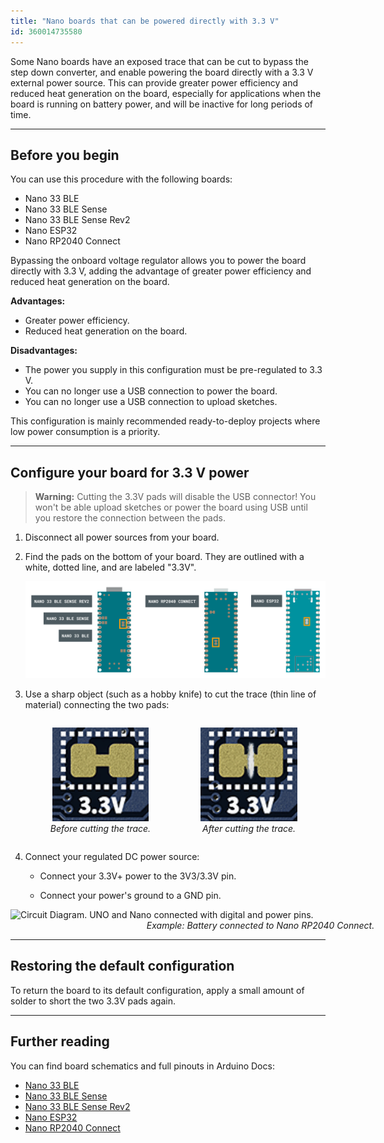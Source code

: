 ```yaml
---
title: "Nano boards that can be powered directly with 3.3 V"
id: 360014735580
---
```


Some Nano boards have an exposed trace that can be cut to bypass the step down converter, and enable powering the board directly with a 3.3 V external power source. This can provide greater power efficiency and reduced heat generation on the board, especially for applications when the board is running on battery power, and will be inactive for long periods of time.

---

## Before you begin

You can use this procedure with the following boards:

* Nano 33 BLE
* Nano 33 BLE Sense
* Nano 33 BLE Sense Rev2
* Nano ESP32
* Nano RP2040 Connect

Bypassing the onboard voltage regulator allows you to power the board directly with 3.3 V, adding the advantage of greater power efficiency and reduced heat generation on the board.

**Advantages:**

* Greater power efficiency.
* Reduced heat generation on the board.

**Disadvantages:**

* The power you supply in this configuration must be pre-regulated to 3.3 V.
* You can no longer use a USB connection to power the board.
* You can no longer use a USB connection to upload sketches.

This configuration is mainly recommended ready-to-deploy projects where low power consumption is a priority.

---

## Configure your board for 3.3 V power

> **Warning:** Cutting the 3.3V pads will disable the USB connector! You won't be able upload sketches or power the board using USB until you restore the connection between the pads.

1. Disconnect all power sources from your board.

2. Find the pads on the bottom of your board. They are outlined with a white, dotted line, and are labeled "3.3V".

   ![The 3.3 V pads on different Arduino boards.](img/3.3V-pads-position.png)

3. Use a sharp object (such as a hobby knife) to cut the trace (thin line of material) connecting the two pads:

   <div style="display: flex; flex-direction: row; flex-wrap: wrap;">
     <figure style="text-align: center;">
        <img style="height: 150px;" src="img/3.3V-pads-before.png" alt="">
       <figcaption style="font-style: italic;">
         Before cutting the trace.
       </figcaption>
     </figure>
     <figure style="text-align: center;">
        <img style="height: 150px;" src="img/3.3V-pads-after.png" alt="">
        <figcaption style="font-style: italic;">
          After cutting the trace.
        </figcaption>
     </figure>
   </div>

4. Connect your regulated DC power source:

   * Connect your 3.3V+ power to the 3V3/3.3V pin.

   * Connect your power's ground to a GND pin.

<figure style="width: 800px; margin: 0;">
    <img src="img/direct-power-connections.png" alt="Circuit Diagram. UNO and Nano connected with digital and power pins.">
    <figcaption style="text-align: center; font-style: italic;">Example: Battery connected to Nano RP2040 Connect.</figcaption>
</figure>

---

## Restoring the default configuration

To return the board to its default configuration, apply a small amount of solder to short the two 3.3V pads again.

---

## Further reading

You can find board schematics and full pinouts in Arduino Docs:

* [Nano 33 BLE](https://docs.arduino.cc/hardware/nano-33-ble)
* [Nano 33 BLE Sense](https://docs.arduino.cc/hardware/nano-33-ble-sense)
* [Nano 33 BLE Sense Rev2](https://docs.arduino.cc/hardware/nano-33-ble-sense-rev2)
* [Nano ESP32](https://docs.arduino.cc/hardware/nano-esp32)
* [Nano RP2040 Connect](https://docs.arduino.cc/hardware/nano-rp2040-connect)
